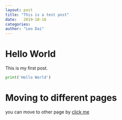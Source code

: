 ```yaml
---
layout: post
title: "This is a test post"
date:   2019-10-16
categories:
author: "Leo Dai"
---
```


# Hello World
This is my first post. 
```python
print('Hello World')
```

# Moving to different pages 
you can move to other page by [click me](/about/)

